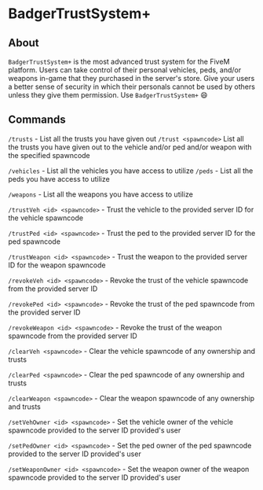 # BadgerTrustSystem+

## About

`BadgerTrustSystem+` is the most advanced trust system for the FiveM platform. Users can take control of their personal vehicles, peds, and/or weapons in-game that they purchased in the server's store. Give your users a better sense of security in which their personals cannot be used by others unless they give them permission. Use `BadgerTrustSystem+` :smile:

## Commands

`/trusts` - List all the trusts you have given out `/trust <spawncode>` List all the trusts you have given out to the vehicle and/or ped and/or weapon with the specified spawncode

`/vehicles` - List all the vehicles you have access to utilize `/peds` - List all the peds you have access to utilize

`/weapons` - List all the weapons you have access to utilize

`/trustVeh <id> <spawncode>` - Trust the vehicle to the provided server ID for the vehicle spawncode

`/trustPed <id> <spawncode>` - Trust the ped to the provided server ID for the ped spawncode

`/trustWeapon <id> <spawncode>` - Trust the weapon to the provided server ID for the weapon spawncode

`/revokeVeh <id> <spawncode>` - Revoke the trust of the vehicle spawncode from the provided server ID

`/revokePed <id> <spawncode>` - Revoke the trust of the ped spawncode from the provided server ID

`/revokeWeapon <id> <spawncode>` - Revoke the trust of the weapon spawncode from the provided server ID

`/clearVeh <spawncode>` - Clear the vehicle spawncode of any ownership and trusts&#x20;

`/clearPed <spawncode>` - Clear the ped spawncode of any ownership and trusts&#x20;

`/clearWeapon <spawncode>` - Clear the weapon spawncode of any ownership and trusts&#x20;

`/setVehOwner <id> <spawncode>` - Set the vehicle owner of the vehicle spawncode provided to the server ID provided's user

`/setPedOwner <id> <spawncode>` - Set the ped owner of the ped spawncode provided to the server ID provided's user

`/setWeaponOwner <id> <spawncode>` - Set the weapon owner of the weapon spawncode provided to the server ID provided's user
